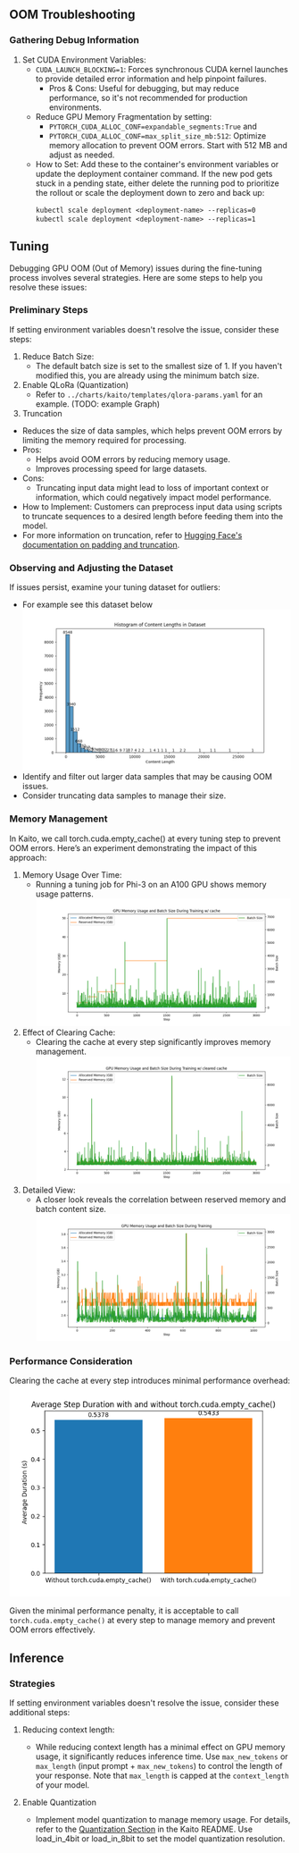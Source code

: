 ## OOM Troubleshooting

### Gathering Debug Information
1. Set CUDA Environment Variables:
   - `CUDA_LAUNCH_BLOCKING=1`: Forces synchronous CUDA kernel launches to provide detailed error information and help pinpoint failures.
      - Pros & Cons: Useful for debugging, but may reduce performance, so it's not recommended for production environments.
   - Reduce GPU Memory Fragmentation by setting:
      - `PYTORCH_CUDA_ALLOC_CONF=expandable_segments:True` and
      - `PYTORCH_CUDA_ALLOC_CONF=max_split_size_mb:512`: Optimize memory allocation to prevent OOM errors. Start with 512 MB and adjust as needed.
   - How to Set: Add these to the container's environment variables or update the deployment container command. If the new pod gets stuck in a pending state, either delete the running pod to prioritize the rollout or scale the deployment down to zero and back up:
      ```
      kubectl scale deployment <deployment-name> --replicas=0
      kubectl scale deployment <deployment-name> --replicas=1
      ```

## Tuning
Debugging GPU OOM (Out of Memory) issues during the fine-tuning process involves several strategies. Here are some steps to help you resolve these issues:



### Preliminary Steps
If setting environment variables doesn't resolve the issue, consider these steps:
1. Reduce Batch Size: 
   - The default batch size is set to the smallest size of 1. If you haven't modified this, you are already using the minimum batch size.
2. Enable QLoRa (Quantization)
   - Refer to `../charts/kaito/templates/qlora-params.yaml` for an example. (TODO: example Graph)
3. Truncation
  - Reduces the size of data samples, which helps prevent OOM errors by limiting the memory required for processing.
  - Pros: 
    - Helps avoid OOM errors by reducing memory usage.
    - Improves processing speed for large datasets.
  - Cons: 
    - Truncating input data might lead to loss of important context or information, which could negatively impact model performance.
  - How to Implement: Customers can preprocess input data using scripts to truncate sequences to a desired length before feeding them into the model.
   - For more information on truncation, refer to [Hugging Face's documentation on padding and truncation](https://huggingface.co/docs/transformers/en/pad_truncation).

### Observing and Adjusting the Dataset

If issues persist, examine your tuning dataset for outliers:
- For example see this dataset below ![img.png](dataset_sizes.png)
- Identify and filter out larger data samples that may be causing OOM issues.
- Consider truncating data samples to manage their size.

### Memory Management

In Kaito, we call torch.cuda.empty_cache() at every tuning step to prevent OOM errors. Here’s an experiment demonstrating the impact of this approach:

1. Memory Usage Over Time:
   - Running a tuning job for Phi-3 on an A100 GPU shows memory usage patterns. ![mem_usage_no_cache_clear.png](mem_usage_no_cache_clear.png)
2. Effect of Clearing Cache: 
   - Clearing the cache at every step significantly improves memory management. ![mem_usage_cache_clear_1.png](mem_usage_cache_clear_1.png)
3. Detailed View: 
   - A closer look reveals the correlation between reserved memory and batch content size. ![mem_usage_cache_clear_2.png](mem_usage_cache_clear_2.png)

### Performance Consideration 
Clearing the cache at every step introduces minimal performance overhead:
![img_3.png](cache_clearing_performance.png)

Given the minimal performance penalty, it is acceptable to call `torch.cuda.empty_cache()` at every step to manage memory and prevent OOM errors effectively.


## Inference

### Strategies
If setting environment variables doesn't resolve the issue, consider these additional steps:

1. Reducing context length:
   - While reducing context length has a minimal effect on GPU memory usage, it significantly reduces inference time. 
   Use `max_new_tokens` or `max_length` (input prompt + `max_new_tokens`) to control the length of your response. 
   Note that `max_length` is capped at the `context_length` of your model.

2. Enable Quantization 
   - Implement model quantization to manage memory usage. For details, refer to the [Quantization Section](https://github.com/Azure/kaito/blob/main/README.md#modify-to-enable-4-bit-quantization) 
   in the Kaito README. Use load_in_4bit or load_in_8bit to set the model quantization resolution.
